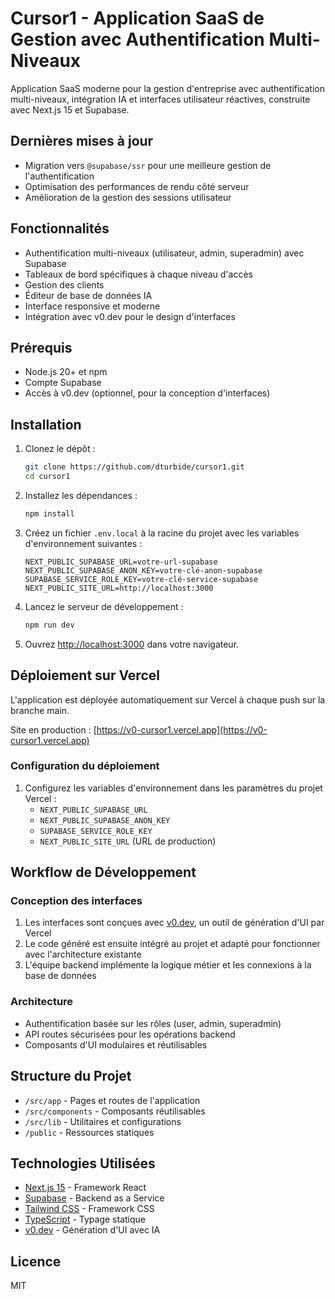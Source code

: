 # Cursor1 - Application SaaS de Gestion avec Authentification Multi-Niveaux

Application SaaS moderne pour la gestion d'entreprise avec authentification multi-niveaux, intégration IA et interfaces utilisateur réactives, construite avec Next.js 15 et Supabase.

## Dernières mises à jour

- Migration vers `@supabase/ssr` pour une meilleure gestion de l'authentification
- Optimisation des performances de rendu côté serveur
- Amélioration de la gestion des sessions utilisateur

## Fonctionnalités

- Authentification multi-niveaux (utilisateur, admin, superadmin) avec Supabase
- Tableaux de bord spécifiques à chaque niveau d'accès
- Gestion des clients
- Éditeur de base de données IA
- Interface responsive et moderne
- Intégration avec v0.dev pour le design d'interfaces

## Prérequis

- Node.js 20+ et npm
- Compte Supabase
- Accès à v0.dev (optionnel, pour la conception d'interfaces)

## Installation

1. Clonez le dépôt :
   ```bash
   git clone https://github.com/dturbide/cursor1.git
   cd cursor1
   ```

2. Installez les dépendances :
   ```bash
   npm install
   ```

3. Créez un fichier `.env.local` à la racine du projet avec les variables d'environnement suivantes :
   ```
   NEXT_PUBLIC_SUPABASE_URL=votre-url-supabase
   NEXT_PUBLIC_SUPABASE_ANON_KEY=votre-clé-anon-supabase
   SUPABASE_SERVICE_ROLE_KEY=votre-clé-service-supabase
   NEXT_PUBLIC_SITE_URL=http://localhost:3000
   ```

4. Lancez le serveur de développement :
   ```bash
   npm run dev
   ```

5. Ouvrez [http://localhost:3000](http://localhost:3000) dans votre navigateur.

## Déploiement sur Vercel

L'application est déployée automatiquement sur Vercel à chaque push sur la branche main.

Site en production : [https://v0-cursor1.vercel.app](https://v0-cursor1.vercel.app)

### Configuration du déploiement

1. Configurez les variables d'environnement dans les paramètres du projet Vercel :
   - `NEXT_PUBLIC_SUPABASE_URL`
   - `NEXT_PUBLIC_SUPABASE_ANON_KEY`
   - `SUPABASE_SERVICE_ROLE_KEY`
   - `NEXT_PUBLIC_SITE_URL` (URL de production)

## Workflow de Développement

### Conception des interfaces

1. Les interfaces sont conçues avec [v0.dev](https://v0.dev), un outil de génération d'UI par Vercel
2. Le code généré est ensuite intégré au projet et adapté pour fonctionner avec l'architecture existante
3. L'équipe backend implémente la logique métier et les connexions à la base de données

### Architecture

- Authentification basée sur les rôles (user, admin, superadmin)
- API routes sécurisées pour les opérations backend
- Composants d'UI modulaires et réutilisables

## Structure du Projet

- `/src/app` - Pages et routes de l'application
- `/src/components` - Composants réutilisables
- `/src/lib` - Utilitaires et configurations
- `/public` - Ressources statiques

## Technologies Utilisées

- [Next.js 15](https://nextjs.org/) - Framework React
- [Supabase](https://supabase.io/) - Backend as a Service
- [Tailwind CSS](https://tailwindcss.com/) - Framework CSS
- [TypeScript](https://www.typescriptlang.org/) - Typage statique
- [v0.dev](https://v0.dev) - Génération d'UI avec IA

## Licence

MIT

